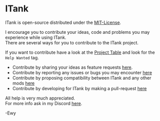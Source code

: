 # ITank #

ITank is open-source distributed under the [MIT-License](https://github.com/EwyBoy/ITank/blob/master/LICENSE.md).

I encourage you to contribute your ideas, code and problems you may experience while using ITank.  
There are several ways for you to contribute to the ITank project.  
  
If you want to contribute have a look at the [Project Table](https://github.com/EwyBoy/ITank/projects/1?fullscreen=true) and look for the `Help Wanted` tag.

* Contribute by sharing your ideas as feature requests [here](https://github.com/EwyBoy/ITank/issues/new?assignees=EwyBoy&labels=Compatibility+Request&template=compatibility-request.md&title=%5BCompatibility%5D+MOD-NAME).
* Contribute by reporting any issues or bugs you may encounter [here](https://github.com/EwyBoy/ITank/issues/new?assignees=EwyBoy&labels=bug&template=bug_report.md&title=%5BBug%5D+Relevant+title+here)
* Contribute by proposing compatibility between ITank and any other mods [here](https://github.com/EwyBoy/ITank/issues/new?assignees=EwyBoy&labels=Compatibility+Request&template=compatibility-request.md&title=%5BCompatibility%5D+MOD-NAME)
* Contribute by developing for ITank by making a pull-request [here](https://github.com/EwyBoy/ITank/pulls)

All help is very much appreciated.  
For more info ask in my Discord [here](https://discord.gg/6vCPzGGBVd).
  
-Ewy
